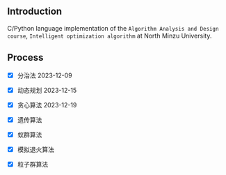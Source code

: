 ## Introduction

C/Python language implementation of the `Algorithm Analysis and Design course`, `Intelligent optimization algorithm` at North Minzu University.

## Process

- [x] 分治法 2023-12-09
- [x] 动态规划 2023-12-15
- [x] 贪心算法 2023-12-19

- [x] 遗传算法
- [x] 蚁群算法
- [x] 模拟退火算法
- [x] 粒子群算法